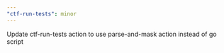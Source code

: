 ```yaml
---
"ctf-run-tests": minor
---
```


Update ctf-run-tests action to use parse-and-mask action instead of go script
